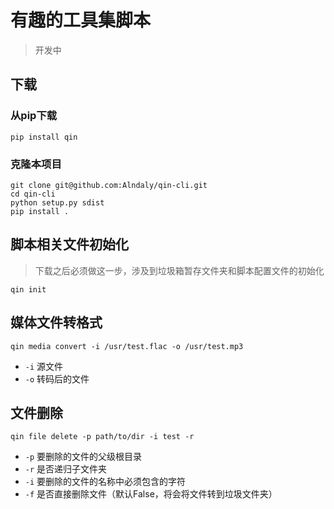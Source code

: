 # 有趣的工具集脚本

> 开发中

## 下载

### 从pip下载

```shell
pip install qin
```

### 克隆本项目

```shell
git clone git@github.com:Alndaly/qin-cli.git
cd qin-cli
python setup.py sdist
pip install .
```

## 脚本相关文件初始化

> 下载之后必须做这一步，涉及到垃圾箱暂存文件夹和脚本配置文件的初始化

```shell
qin init
```

## 媒体文件转格式

```shell
qin media convert -i /usr/test.flac -o /usr/test.mp3
```

- `-i` 源文件
- `-o` 转码后的文件

## 文件删除

```shell
qin file delete -p path/to/dir -i test -r
```

- `-p` 要删除的文件的父级根目录
- `-r` 是否递归子文件夹
- `-i` 要删除的文件的名称中必须包含的字符
- `-f` 是否直接删除文件（默认False，将会将文件转到垃圾文件夹）
